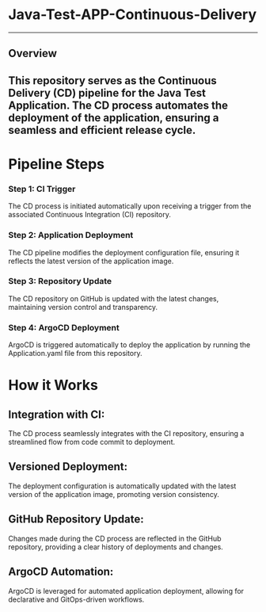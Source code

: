 # Java-Test-APP-Continuous-Delivery
--------------------------------------------------------------------------------
## Overview
This repository serves as the Continuous Delivery (CD) pipeline for the Java Test Application. The CD process automates the deployment of the application, ensuring a seamless and efficient release cycle.
--------------------------------------------------------------------------------
# Pipeline Steps

### Step 1: CI Trigger
The CD process is initiated automatically upon receiving a trigger from the associated Continuous Integration (CI) repository.

### Step 2: Application Deployment
The CD pipeline modifies the deployment configuration file, ensuring it reflects the latest version of the application image.
### Step 3: Repository Update
The CD repository on GitHub is updated with the latest changes, maintaining version control and transparency.
### Step 4: ArgoCD Deployment
ArgoCD is triggered automatically to deploy the application by running the Application.yaml file from this repository.

# How it Works
## Integration with CI:

The CD process seamlessly integrates with the CI repository, ensuring a streamlined flow from code commit to deployment.

## Versioned Deployment:

The deployment configuration is automatically updated with the latest version of the application image, promoting version consistency.

## GitHub Repository Update:

Changes made during the CD process are reflected in the GitHub repository, providing a clear history of deployments and changes.

## ArgoCD Automation:

ArgoCD is leveraged for automated application deployment, allowing for declarative and GitOps-driven workflows.
           
     

